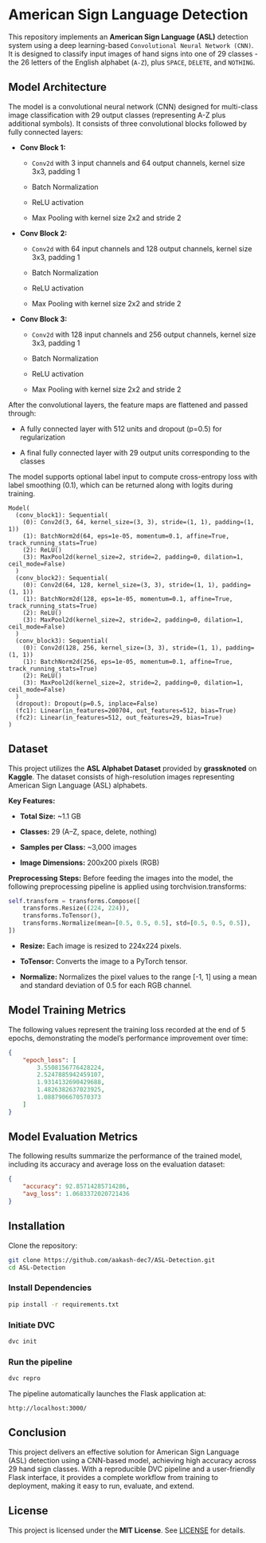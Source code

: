 # American Sign Language Detection

This repository implements an **American Sign Language (ASL)** detection system using a deep learning-based `Convolutional Neural Network (CNN)`. It is designed to classify input images of hand signs into one of 29 classes - the 26 letters of the English alphabet (`A-Z`), plus `SPACE`, `DELETE`, and `NOTHING`.

## Model Architecture

The model is a convolutional neural network (CNN) designed for multi-class image classification with 29 output classes (representing A-Z plus additional symbols). It consists of three convolutional blocks followed by fully connected layers:

- **Conv Block 1:**

  - `Conv2d` with 3 input channels and 64 output channels, kernel size 3x3, padding 1

  - Batch Normalization

  - ReLU activation

  - Max Pooling with kernel size 2x2 and stride 2

- **Conv Block 2:**

  - `Conv2d` with 64 input channels and 128 output channels, kernel size 3x3, padding 1

  - Batch Normalization

  - ReLU activation

  - Max Pooling with kernel size 2x2 and stride 2

- **Conv Block 3:**

  - `Conv2d` with 128 input channels and 256 output channels, kernel size 3x3, padding 1

  - Batch Normalization

  - ReLU activation

  - Max Pooling with kernel size 2x2 and stride 2

After the convolutional layers, the feature maps are flattened and passed through:

- A fully connected layer with 512 units and dropout (p=0.5) for regularization

- A final fully connected layer with 29 output units corresponding to the classes

The model supports optional label input to compute cross-entropy loss with label smoothing (0.1), which can be returned along with logits during training.

```text
Model(
  (conv_block1): Sequential(
    (0): Conv2d(3, 64, kernel_size=(3, 3), stride=(1, 1), padding=(1, 1))
    (1): BatchNorm2d(64, eps=1e-05, momentum=0.1, affine=True, track_running_stats=True)
    (2): ReLU()
    (3): MaxPool2d(kernel_size=2, stride=2, padding=0, dilation=1, ceil_mode=False)
  )
  (conv_block2): Sequential(
    (0): Conv2d(64, 128, kernel_size=(3, 3), stride=(1, 1), padding=(1, 1))
    (1): BatchNorm2d(128, eps=1e-05, momentum=0.1, affine=True, track_running_stats=True)
    (2): ReLU()
    (3): MaxPool2d(kernel_size=2, stride=2, padding=0, dilation=1, ceil_mode=False)
  )
  (conv_block3): Sequential(
    (0): Conv2d(128, 256, kernel_size=(3, 3), stride=(1, 1), padding=(1, 1))
    (1): BatchNorm2d(256, eps=1e-05, momentum=0.1, affine=True, track_running_stats=True)
    (2): ReLU()
    (3): MaxPool2d(kernel_size=2, stride=2, padding=0, dilation=1, ceil_mode=False)
  )
  (dropout): Dropout(p=0.5, inplace=False)
  (fc1): Linear(in_features=200704, out_features=512, bias=True)
  (fc2): Linear(in_features=512, out_features=29, bias=True)
)
```

## Dataset

This project utilizes the **ASL Alphabet Dataset** provided by **grassknoted** on **Kaggle**. The dataset consists of high-resolution images representing American Sign Language (ASL) alphabets.

**Key Features:**

- **Total Size:** ~1.1 GB

- **Classes:** 29 (A–Z, space, delete, nothing)

- **Samples per Class:** ~3,000 images

- **Image Dimensions:** 200x200 pixels (RGB)

**Preprocessing Steps:**
Before feeding the images into the model, the following preprocessing pipeline is applied using torchvision.transforms:

```python
self.transform = transforms.Compose([
    transforms.Resize((224, 224)),
    transforms.ToTensor(),
    transforms.Normalize(mean=[0.5, 0.5, 0.5], std=[0.5, 0.5, 0.5]),
])
```

- **Resize:** Each image is resized to 224x224 pixels.

- **ToTensor:** Converts the image to a PyTorch tensor.

- **Normalize:** Normalizes the pixel values to the range [-1, 1] using a mean and standard deviation of 0.5 for each RGB channel.

## Model Training Metrics

The following values represent the training loss recorded at the end of 5 epochs, demonstrating the model’s performance improvement over time:

```json
{
    "epoch_loss": [
        3.5508156776428224,
        2.5247885942459107,
        1.9314132690429688,
        1.4826382637023925,
        1.0887906670570373
    ]
}
```

## Model Evaluation Metrics

The following results summarize the performance of the trained model, including its accuracy and average loss on the evaluation dataset:

```json
{
    "accuracy": 92.85714285714286,
    "avg_loss": 1.0683372020721436
}
```

## Installation

Clone the repository:

```sh
git clone https://github.com/aakash-dec7/ASL-Detection.git
cd ASL-Detection
```

### Install Dependencies

```sh
pip install -r requirements.txt
```

### Initiate DVC

```sh
dvc init
```

### Run the pipeline

```sh
dvc repro
```

The pipeline automatically launches the Flask application at:

```text
http://localhost:3000/
```

## Conclusion

This project delivers an effective solution for American Sign Language (ASL) detection using a CNN-based model, achieving high accuracy across 29 hand sign classes. With a reproducible DVC pipeline and a user-friendly Flask interface, it provides a complete workflow from training to deployment, making it easy to run, evaluate, and extend.

## License

This project is licensed under the **MIT License**. See [LICENSE](LICENSE) for details.
